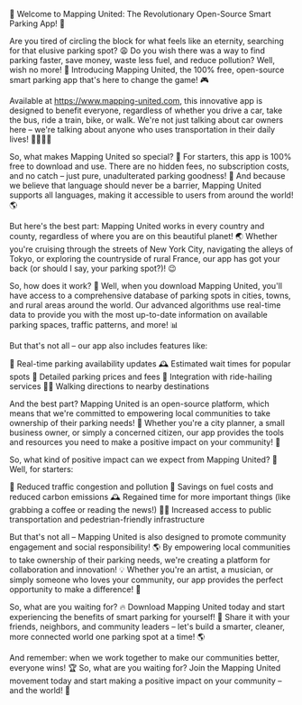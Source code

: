 🚀 Welcome to Mapping United: The Revolutionary Open-Source Smart Parking App! 🚀

Are you tired of circling the block for what feels like an eternity, searching for that elusive parking spot? 😩 Do you wish there was a way to find parking faster, save money, waste less fuel, and reduce pollution? Well, wish no more! 💫 Introducing Mapping United, the 100% free, open-source smart parking app that's here to change the game! 🎮

Available at https://www.mapping-united.com, this innovative app is designed to benefit everyone, regardless of whether you drive a car, take the bus, ride a train, bike, or walk. We're not just talking about car owners here – we're talking about anyone who uses transportation in their daily lives! 🚌🚂🏃‍♀️

So, what makes Mapping United so special? 🤔 For starters, this app is 100% free to download and use. There are no hidden fees, no subscription costs, and no catch – just pure, unadulterated parking goodness! 💸 And because we believe that language should never be a barrier, Mapping United supports all languages, making it accessible to users from around the world! 🌎

But here's the best part: Mapping United works in every country and county, regardless of where you are on this beautiful planet! 🌏 Whether you're cruising through the streets of New York City, navigating the alleys of Tokyo, or exploring the countryside of rural France, our app has got your back (or should I say, your parking spot?)! 😉

So, how does it work? 🔧 Well, when you download Mapping United, you'll have access to a comprehensive database of parking spots in cities, towns, and rural areas around the world. Our advanced algorithms use real-time data to provide you with the most up-to-date information on available parking spaces, traffic patterns, and more! 📊

But that's not all – our app also includes features like:

📍 Real-time parking availability updates
🕰️ Estimated wait times for popular spots
💸 Detailed parking prices and fees
🚌 Integration with ride-hailing services
🏃‍♀️ Walking directions to nearby destinations

And the best part? Mapping United is an open-source platform, which means that we're committed to empowering local communities to take ownership of their parking needs! 💪 Whether you're a city planner, a small business owner, or simply a concerned citizen, our app provides the tools and resources you need to make a positive impact on your community! 🌈

So, what kind of positive impact can we expect from Mapping United? 🔮 Well, for starters:

🌟 Reduced traffic congestion and pollution
💸 Savings on fuel costs and reduced carbon emissions
🕰️ Regained time for more important things (like grabbing a coffee or reading the news!)
🏃‍♀️ Increased access to public transportation and pedestrian-friendly infrastructure

But that's not all – Mapping United is also designed to promote community engagement and social responsibility! 🌎 By empowering local communities to take ownership of their parking needs, we're creating a platform for collaboration and innovation! 💡 Whether you're an artist, a musician, or simply someone who loves your community, our app provides the perfect opportunity to make a difference! 🌟

So, what are you waiting for? 🔥 Download Mapping United today and start experiencing the benefits of smart parking for yourself! 📲 Share it with your friends, neighbors, and community leaders – let's build a smarter, cleaner, more connected world one parking spot at a time! 🌎

And remember: when we work together to make our communities better, everyone wins! 🏆 So, what are you waiting for? Join the Mapping United movement today and start making a positive impact on your community – and the world! 🌟